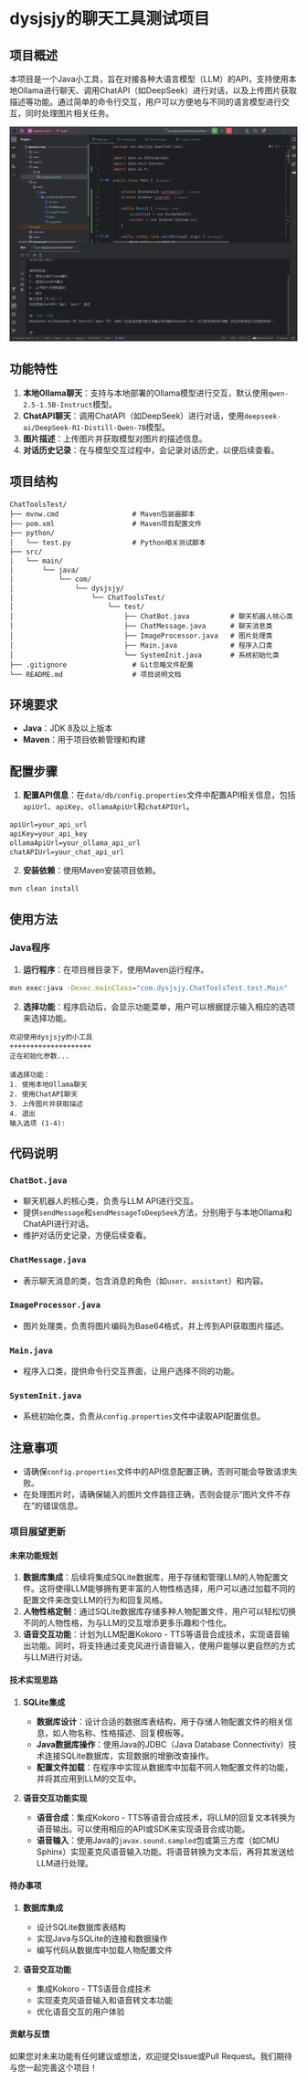 # dysjsjy的聊天工具测试项目

## 项目概述
本项目是一个Java小工具，旨在对接各种大语言模型（LLM）的API，支持使用本地Ollama进行聊天、调用ChatAPI（如DeepSeek）进行对话，以及上传图片获取描述等功能。通过简单的命令行交互，用户可以方便地与不同的语言模型进行交互，同时处理图片相关任务。

![test](doc/image/test.png)

## 功能特性
1. **本地Ollama聊天**：支持与本地部署的Ollama模型进行交互，默认使用`qwen-2.5-1.5B-Instruct`模型。
2. **ChatAPI聊天**：调用ChatAPI（如DeepSeek）进行对话，使用`deepseek-ai/DeepSeek-R1-Distill-Qwen-7B`模型。
3. **图片描述**：上传图片并获取模型对图片的描述信息。
4. **对话历史记录**：在与模型交互过程中，会记录对话历史，以便后续查看。

## 项目结构
```
ChatToolsTest/
├── mvnw.cmd                  # Maven包装器脚本
├── pom.xml                   # Maven项目配置文件
├── python/
│   └── test.py               # Python相关测试脚本
├── src/
│   └── main/
│       └── java/
│           └── com/
│               └── dysjsjy/
│                   └── ChatToolsTest/
│                       └── test/
│                           ├── ChatBot.java          # 聊天机器人核心类
│                           ├── ChatMessage.java      # 聊天消息类
│                           ├── ImageProcessor.java   # 图片处理类
│                           ├── Main.java             # 程序入口类
│                           └── SystemInit.java       # 系统初始化类
├── .gitignore                # Git忽略文件配置
└── README.md                 # 项目说明文档
```

## 环境要求
- **Java**：JDK 8及以上版本
- **Maven**：用于项目依赖管理和构建

## 配置步骤
1. **配置API信息**：在`data/db/config.properties`文件中配置API相关信息，包括`apiUrl`、`apiKey`、`ollamaApiUrl`和`chatAPIUrl`。
```properties
apiUrl=your_api_url
apiKey=your_api_key
ollamaApiUrl=your_ollama_api_url
chatAPIUrl=your_chat_api_url
```
2. **安装依赖**：使用Maven安装项目依赖。
```bash
mvn clean install
```

## 使用方法
### Java程序
1. **运行程序**：在项目根目录下，使用Maven运行程序。
```bash
mvn exec:java -Dexec.mainClass="com.dysjsjy.ChatToolsTest.test.Main"
```
2. **选择功能**：程序启动后，会显示功能菜单，用户可以根据提示输入相应的选项来选择功能。
```
欢迎使用dysjsjy的小工具
++++++++++++++++++++
正在初始化参数...

请选择功能：
1. 使用本地Ollama聊天
2. 使用ChatAPI聊天
3. 上传图片并获取描述
4. 退出
输入选项 (1-4): 
```

## 代码说明
### `ChatBot.java`
- 聊天机器人的核心类，负责与LLM API进行交互。
- 提供`sendMessage`和`sendMessageToDeepSeek`方法，分别用于与本地Ollama和ChatAPI进行对话。
- 维护对话历史记录，方便后续查看。

### `ChatMessage.java`
- 表示聊天消息的类，包含消息的角色（如`user`、`assistant`）和内容。

### `ImageProcessor.java`
- 图片处理类，负责将图片编码为Base64格式，并上传到API获取图片描述。

### `Main.java`
- 程序入口类，提供命令行交互界面，让用户选择不同的功能。

### `SystemInit.java`
- 系统初始化类，负责从`config.properties`文件中读取API配置信息。

## 注意事项
- 请确保`config.properties`文件中的API信息配置正确，否则可能会导致请求失败。
- 在处理图片时，请确保输入的图片文件路径正确，否则会提示“图片文件不存在”的错误信息。

### 项目展望更新

#### 未来功能规划
1. **数据库集成**：后续将集成SQLite数据库，用于存储和管理LLM的人物配置文件。这将使得LLM能够拥有更丰富的人物性格选择，用户可以通过加载不同的配置文件来改变LLM的行为和回复风格。
2. **人物性格定制**：通过SQLite数据库存储多种人物配置文件，用户可以轻松切换不同的人物性格，为与LLM的交互增添更多乐趣和个性化。
3. **语音交互功能**：计划为LLM配置Kokoro - TTS等语音合成技术，实现语音输出功能。同时，将支持通过麦克风进行语音输入，使用户能够以更自然的方式与LLM进行对话。

#### 技术实现思路
1. **SQLite集成**
    - **数据库设计**：设计合适的数据库表结构，用于存储人物配置文件的相关信息，如人物名称、性格描述、回复模板等。
    - **Java数据库操作**：使用Java的JDBC（Java Database Connectivity）技术连接SQLite数据库，实现数据的增删改查操作。
    - **配置文件加载**：在程序中实现从数据库中加载不同人物配置文件的功能，并将其应用到LLM的交互中。

2. **语音交互功能实现**
    - **语音合成**：集成Kokoro - TTS等语音合成技术，将LLM的回复文本转换为语音输出。可以使用相应的API或SDK来实现语音合成功能。
    - **语音输入**：使用Java的`javax.sound.sampled`包或第三方库（如CMU Sphinx）实现麦克风语音输入功能。将语音转换为文本后，再将其发送给LLM进行处理。

#### 待办事项
1. **数据库集成**
    - 设计SQLite数据库表结构
    - 实现Java与SQLite的连接和数据操作
    - 编写代码从数据库中加载人物配置文件

2. **语音交互功能**
    - 集成Kokoro - TTS语音合成技术
    - 实现麦克风语音输入和语音转文本功能
    - 优化语音交互的用户体验

#### 贡献与反馈
如果您对未来功能有任何建议或想法，欢迎提交Issue或Pull Request。我们期待与您一起完善这个项目！
